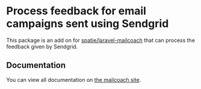 # Process feedback for email campaigns sent using Sendgrid

This package is an add on for [spatie/laravel-mailcoach](https://github.com/spatie/laravel-mailcoach) that can process the feedback given by Sendgrid.

## Documentation

You can view all documentation on [the mailcoach site](https://mailcoach.app).
